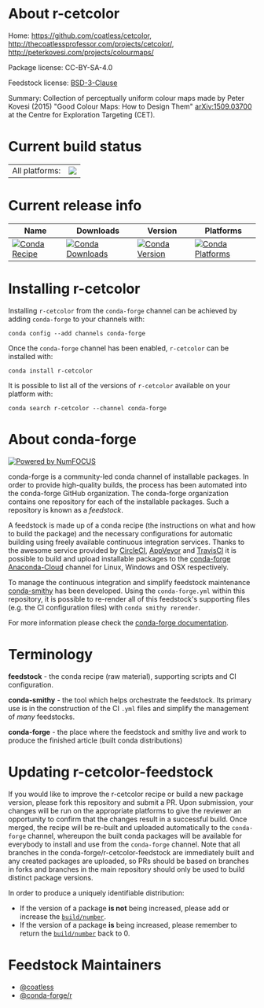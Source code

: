 About r-cetcolor
================

Home: https://github.com/coatless/cetcolor, http://thecoatlessprofessor.com/projects/cetcolor/, http://peterkovesi.com/projects/colourmaps/

Package license: CC-BY-SA-4.0

Feedstock license: [BSD-3-Clause](https://github.com/conda-forge/r-cetcolor-feedstock/blob/master/LICENSE.txt)

Summary: Collection of perceptually uniform colour maps made by Peter Kovesi (2015) "Good Colour Maps: How to Design Them" <arXiv:1509.03700> at the Centre for Exploration Targeting (CET).

Current build status
====================


<table><tr><td>All platforms:</td>
    <td>
      <a href="https://dev.azure.com/conda-forge/feedstock-builds/_build/latest?definitionId=11595&branchName=master">
        <img src="https://dev.azure.com/conda-forge/feedstock-builds/_apis/build/status/r-cetcolor-feedstock?branchName=master">
      </a>
    </td>
  </tr>
</table>

Current release info
====================

| Name | Downloads | Version | Platforms |
| --- | --- | --- | --- |
| [![Conda Recipe](https://img.shields.io/badge/recipe-r--cetcolor-green.svg)](https://anaconda.org/conda-forge/r-cetcolor) | [![Conda Downloads](https://img.shields.io/conda/dn/conda-forge/r-cetcolor.svg)](https://anaconda.org/conda-forge/r-cetcolor) | [![Conda Version](https://img.shields.io/conda/vn/conda-forge/r-cetcolor.svg)](https://anaconda.org/conda-forge/r-cetcolor) | [![Conda Platforms](https://img.shields.io/conda/pn/conda-forge/r-cetcolor.svg)](https://anaconda.org/conda-forge/r-cetcolor) |

Installing r-cetcolor
=====================

Installing `r-cetcolor` from the `conda-forge` channel can be achieved by adding `conda-forge` to your channels with:

```
conda config --add channels conda-forge
```

Once the `conda-forge` channel has been enabled, `r-cetcolor` can be installed with:

```
conda install r-cetcolor
```

It is possible to list all of the versions of `r-cetcolor` available on your platform with:

```
conda search r-cetcolor --channel conda-forge
```


About conda-forge
=================

[![Powered by NumFOCUS](https://img.shields.io/badge/powered%20by-NumFOCUS-orange.svg?style=flat&colorA=E1523D&colorB=007D8A)](http://numfocus.org)

conda-forge is a community-led conda channel of installable packages.
In order to provide high-quality builds, the process has been automated into the
conda-forge GitHub organization. The conda-forge organization contains one repository
for each of the installable packages. Such a repository is known as a *feedstock*.

A feedstock is made up of a conda recipe (the instructions on what and how to build
the package) and the necessary configurations for automatic building using freely
available continuous integration services. Thanks to the awesome service provided by
[CircleCI](https://circleci.com/), [AppVeyor](https://www.appveyor.com/)
and [TravisCI](https://travis-ci.com/) it is possible to build and upload installable
packages to the [conda-forge](https://anaconda.org/conda-forge)
[Anaconda-Cloud](https://anaconda.org/) channel for Linux, Windows and OSX respectively.

To manage the continuous integration and simplify feedstock maintenance
[conda-smithy](https://github.com/conda-forge/conda-smithy) has been developed.
Using the ``conda-forge.yml`` within this repository, it is possible to re-render all of
this feedstock's supporting files (e.g. the CI configuration files) with ``conda smithy rerender``.

For more information please check the [conda-forge documentation](https://conda-forge.org/docs/).

Terminology
===========

**feedstock** - the conda recipe (raw material), supporting scripts and CI configuration.

**conda-smithy** - the tool which helps orchestrate the feedstock.
                   Its primary use is in the construction of the CI ``.yml`` files
                   and simplify the management of *many* feedstocks.

**conda-forge** - the place where the feedstock and smithy live and work to
                  produce the finished article (built conda distributions)


Updating r-cetcolor-feedstock
=============================

If you would like to improve the r-cetcolor recipe or build a new
package version, please fork this repository and submit a PR. Upon submission,
your changes will be run on the appropriate platforms to give the reviewer an
opportunity to confirm that the changes result in a successful build. Once
merged, the recipe will be re-built and uploaded automatically to the
`conda-forge` channel, whereupon the built conda packages will be available for
everybody to install and use from the `conda-forge` channel.
Note that all branches in the conda-forge/r-cetcolor-feedstock are
immediately built and any created packages are uploaded, so PRs should be based
on branches in forks and branches in the main repository should only be used to
build distinct package versions.

In order to produce a uniquely identifiable distribution:
 * If the version of a package **is not** being increased, please add or increase
   the [``build/number``](https://conda.io/docs/user-guide/tasks/build-packages/define-metadata.html#build-number-and-string).
 * If the version of a package **is** being increased, please remember to return
   the [``build/number``](https://conda.io/docs/user-guide/tasks/build-packages/define-metadata.html#build-number-and-string)
   back to 0.

Feedstock Maintainers
=====================

* [@coatless](https://github.com/coatless/)
* [@conda-forge/r](https://github.com/conda-forge/r/)


